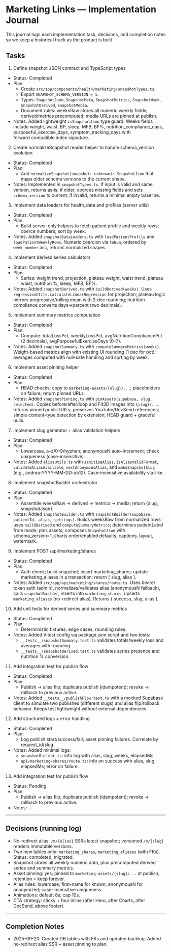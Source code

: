 # Marketing Links — Implementation Journal

This journal logs each implementation task, decisions, and completion notes so we keep a historical track as the product is built.

## Tasks

1) Define snapshot JSON contract and TypeScript types
- Status: Completed
- Plan:
  - Create `src/app/components/health/marketing/snapshotTypes.ts`.
  - Export `SNAPSHOT_SCHEMA_VERSION = 1`.
  - Types: `SnapshotJson`, `SnapshotMeta`, `SnapshotMetrics`, `SnapshotWeek`, `SnapshotDerived`, `SnapshotMedia`.
  - Document rules: weeksRaw stores all numeric weekly fields; derived/metrics precomputed; media URLs are pinned at publish.
- Notes: Added lightweight `isSnapshotJson` type guard. Weeks fields include weight, waist, BP, sleep, MFB, BF%, nutrition_compliance_days, purposeful_exercise_days, symptom_tracking_days with forward‑compatible index signature.

2) Create normalizeSnapshot reader helper to handle schema_version evolution
- Status: Completed
- Plan:
  - Add `normalizeSnapshot(snapshot: unknown): SnapshotJson` that maps older schema versions to the current shape.
- Notes: Implemented in `snapshotTypes.ts`. If input is valid and same version, returns as‑is; if older, coerces missing fields and sets `schema_version` to current; if invalid, returns a minimal empty baseline.

3) Implement data loaders for health_data and profiles (server utils)
- Status: Completed
- Plan:
  - Build server-only helpers to fetch patient profile and weekly rows; coerce numbers; sort by week.
- Notes: Added `snapshotDataLoaders.ts` with `loadPatientProfile` and `loadPatientWeeklyRows`. Numeric coercion via `toNum`, ordered by `week_number` asc, returns normalized shapes.

4) Implement derived series calculators
- Status: Completed
- Plan:
  - Series: weight trend, projection, plateau weight, waist trend, plateau waist, nutrition %, sleep, MFB, BF%.
- Notes: Added `snapshotDerived.ts` with `buildDerived(weeks)`. Uses `regressionUtils.calculateLinearRegression` for projection; plateau logic mirrors progressive/rolling mean with 2‑dec rounding; nutrition compliance converts days→percent (two decimals).

5) Implement summary metrics computation
- Status: Completed
- Plan:
  - Compute: totalLossPct, weeklyLossPct, avgNutritionCompliancePct (2 decimals), avgPurposefulExerciseDays (0–7).
- Notes: Added `snapshotSummary.ts` with `computeSummaryMetrics(weeks)`. Weight-based metrics align with existing UI rounding (1 dec for pct); averages computed with null-safe handling and sorting by week.

6) Implement asset pinning helper
- Status: Completed
- Plan:
  - HEAD checks; copy to `marketing-assets/{slug}/...`; placeholders on failure; return pinned URLs.
- Notes: Added `snapshotPinning.ts` with `pinAssets(supabase, slug, selected)`. Copies before/after/loop and Fit3D images into `{slug}/...`, returns pinned public URLs; preserves YouTube/DocSend references; simple content-type detection by extension; HEAD guard + graceful nulls.

7) Implement slug generator + alias validation helpers
- Status: Completed
- Plan:
  - Lowercase, a–z/0–9/hyphen; anonymousN auto-increment; check uniqueness (case-insensitive).
- Notes: Added `aliasUtils.ts` with `sanitizeAlias`, `isAliasValidFormat`, `validateAliasAvailable`, `nextAnonymousAlias`, and `makeSnapshotSlug` (e.g., andrea-YYYY-MM-DD-ab12). Case-insensitive availability via ilike.

8) Implement snapshotBuilder orchestrator
- Status: Completed
- Plan:
  - Assemble weeksRaw → derived → metrics → media; return {slug, snapshotJson}.
- Notes: Added `snapshotBuilder.ts` with `snapshotBuilder(supabase, patientId, alias, settings)`. Builds weeksRaw from normalized rows; uses `buildDerived` and `computeSummaryMetrics`; determines patientLabel from mode; pins assets; composes `SnapshotJson` with schema_version=1, charts order/enabled defaults, captions, layout, watermark.

9) Implement POST /api/marketing/shares
- Status: Completed
- Plan:
  - Auth check; build snapshot; insert marketing_shares; update marketing_aliases in a transaction; return { slug, alias }.
- Notes: Added `src/app/api/marketing/shares/route.ts`. Uses bearer token auth (admin), normalizes/validates alias (anonymousN fallback), calls `snapshotBuilder`, inserts into `marketing_shares`, upserts `marketing_aliases` (no-redirect alias). Returns { success, slug, alias }.

10) Add unit tests for derived series and summary metrics
- Status: Completed
- Plan:
  - Deterministic fixtures; edge cases; rounding rules.
- Notes: Added Vitest config via package.json script and two tests:
  - `__tests__/snapshotSummary.test.ts` validates totals/weekly loss and averages with rounding.
  - `__tests__/snapshotDerived.test.ts` validates series presence and nutrition % conversion.

11) Add integration test for publish flow
- Status: Completed
- Plan:
  - Publish → alias flip; duplicate publish (idempotent); revoke → rollback to previous active.
- Notes: Added `__tests__/publishFlow.test.ts` with a mocked Supabase client to simulate two publishes (different slugs) and alias flip/rollback behavior. Keeps test lightweight without external dependencies.

12) Add structured logs + error handling
- Status: Completed
- Plan:
  - Log publish start/success/fail; asset pinning failures. Correlate by request_id/slug.
- Notes: Added minimal logs:
  - `snapshotBuilder.ts`: info log with alias, slug, weeks, elapsedMs.
  - `api/marketing/shares/route.ts`: info on success with alias, slug, elapsedMs; error on failure.

13) Add integration test for publish flow
- Status: Pending
- Plan:
  - Publish → alias flip; duplicate publish (idempotent); revoke → rollback to previous active.
- Notes: —

---

## Decisions (running log)
- No-redirect alias: `/m/{alias}` SSRs latest snapshot; versioned `/m/{slug}` renders immutable versions.
- Two new tables only: `marketing_shares`, `marketing_aliases` (with FKs). Status: completed, migrated.
- Snapshot stores all weekly numeric data, plus precomputed derived series and summary metrics.
- Asset pinning: yes; pinned to `marketing-assets/{slug}/...` at publish; retention = keep forever.
- Alias rules: lowercase; first-name for known; anonymousN for anonymized; case-insensitive uniqueness.
- Animations: default 8s; cap 10s.
- CTA strategy: sticky + four inline (after Hero, after Charts, after DocSend, above footer).

---

## Completion Notes
- 2025-09-20: Created DB tables with FKs and updated backlog. Added no-redirect alias SSR + asset pinning to plan.

